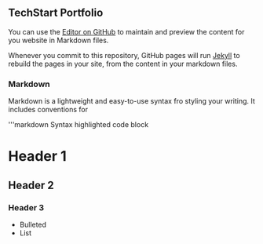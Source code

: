 ## TechStart Portfolio

 You can use the [Editor on GitHub](https://github.com/fbgitbritt/portfolio/edit/master/index.md) to maintain and preview the content for you website in Markdown files.
 
 Whenever you commit to this repository, GitHub pages will run [Jekyll](https://jekyllrb.com/) to rebuild the pages in your site, from the content in your markdown files.
 
 ### Markdown
 
 Markdown is a lightweight and easy-to-use syntax fro styling your writing. It includes conventions for 
 
 '''markdown
 Syntax highlighted code block
 
# Header 1

## Header 2

### Header 3
 
 - Bulleted
 - List
